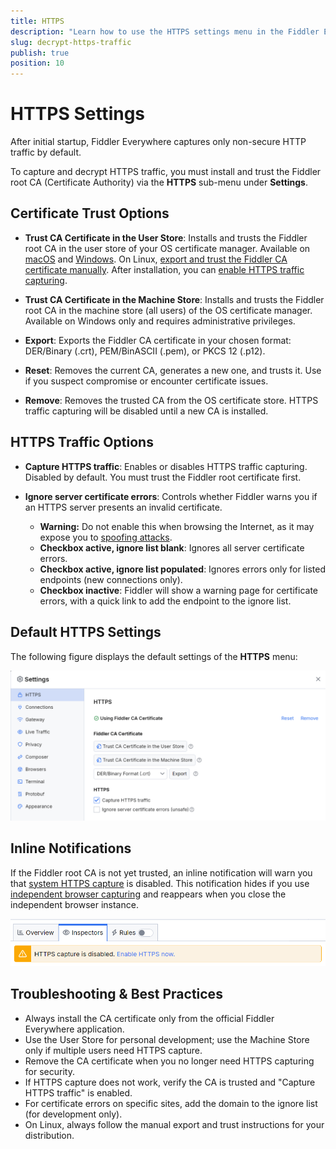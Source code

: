 ```yaml
---
title: HTTPS
description: "Learn how to use the HTTPS settings menu in the Fiddler Everywhere web-debugging proxy tool."
slug: decrypt-https-traffic
publish: true
position: 10
---
```


# HTTPS Settings

After initial startup, Fiddler Everywhere captures only non-secure HTTP traffic by default.

To capture and decrypt HTTPS traffic, you must install and trust the Fiddler root CA (Certificate Authority) via the **HTTPS** sub-menu under **Settings**.

## Certificate Trust Options

- **Trust CA Certificate in the User Store**: Installs and trusts the Fiddler root CA in the user store of your OS certificate manager. Available on [macOS](slug://first_steps_macos#start-system-capturing) and [Windows](slug://first_steps_windows#start-system-capturing). On Linux, [export and trust the Fiddler CA certificate manually](slug://first_steps_linux#start-system-capturing). After installation, you can [enable HTTPS traffic capturing](#capture-https-traffic).

- **Trust CA Certificate in the Machine Store**: Installs and trusts the Fiddler root CA in the machine store (all users) of the OS certificate manager. Available on Windows only and requires administrative privileges.

- **Export**: Exports the Fiddler CA certificate in your chosen format: DER/Binary (.crt), PEM/BinASCII (.pem), or PKCS 12 (.p12).

- **Reset**: Removes the current CA, generates a new one, and trusts it. Use if you suspect compromise or encounter certificate issues.

- **Remove**: Removes the trusted CA from the OS certificate store. HTTPS traffic capturing will be disabled until a new CA is installed.

## HTTPS Traffic Options

- **Capture HTTPS traffic**: Enables or disables HTTPS traffic capturing. Disabled by default. You must trust the Fiddler root certificate first.

- **Ignore server certificate errors**: Controls whether Fiddler warns you if an HTTPS server presents an invalid certificate. 
  - **Warning:** Do not enable this when browsing the Internet, as it may expose you to [spoofing attacks](https://en.wikipedia.org/wiki/Spoofing_attack).
  - **Checkbox active, ignore list blank**: Ignores all server certificate errors.
  - **Checkbox active, ignore list populated**: Ignores errors only for listed endpoints (new connections only).
  - **Checkbox inactive**: Fiddler will show a warning page for certificate errors, with a quick link to add the endpoint to the ignore list.

## Default HTTPS Settings

The following figure displays the default settings of the **HTTPS** menu:

![Default HTTPS settings](../../images/settings/settings-https.png)

## Inline Notifications

If the Fiddler root CA is not yet trusted, an inline notification will warn you that [system HTTPS capture](slug://capture-traffic-get-started#system-capturing) is disabled. This notification hides if you use [independent browser capturing](slug://capture-traffic-get-started#independent-browser-capturing) and reappears when you close the independent browser instance.

![Inline notification](../../images/get-started/notification.png)

## Troubleshooting & Best Practices

- Always install the CA certificate only from the official Fiddler Everywhere application.
- Use the User Store for personal development; use the Machine Store only if multiple users need HTTPS capture.
- Remove the CA certificate when you no longer need HTTPS capturing for security.
- If HTTPS capture does not work, verify the CA is trusted and "Capture HTTPS traffic" is enabled.
- For certificate errors on specific sites, add the domain to the ignore list (for development only).
- On Linux, always follow the manual export and trust instructions for your distribution.